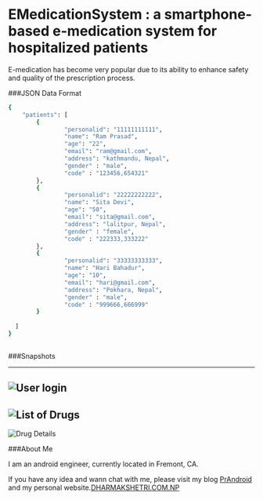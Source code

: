 # EMedicationSystem : a smartphone-based e-medication system for hospitalized patients

E-medication has become very popular due to its ability to enhance safety and quality of
the prescription process.

###JSON Data Format
```sh
{
    "patients": [
        {
                "personalid": "11111111111",
                "name": "Ram Prasad",
				"age": "22",
                "email": "ram@gmail.com",
                "address": "kathmandu, Nepal",
                "gender" : "male",
                "code" : "123456,654321"
        },
		{
                "personalid": "22222222222",
                "name": "Sita Devi",
				"age": "50",
                "email": "sita@gmail.com",
                "address": "lalitpur, Nepal",
                "gender" : "female",
                "code" : "222333,333222"
        },
		{
                "personalid": "33333333333",
                "name": "Hari Bahadur",
				"age": "10",
                "email": "hari@gmail.com",
                "address": "Pokhara, Nepal",
                "gender" : "male",
                "code" : "999666,666999"
        }
        
  ]
}
                                                            
 ```
 
 
 
 ###Snapshots

--- 
![User login](http://dharmakshetri.com.np/img/ems/device-2016-11-30-053314.png)
---
![List of Drugs](http://dharmakshetri.com.np/img/ems/device-2016-11-30-053612.png)
---
![Drug Details](http://dharmakshetri.com.np/img/ems/device-2016-11-30-053639.png)

###About Me

I am an android engineer, currently located in Fremont, CA.

If you have any idea and wann chat with me, please visit my blog [PrAndroid](http://www.prandroid.com) and my personal website.[DHARMAKSHETRI.COM.NP](http://dharmakshetri.com.np/)
